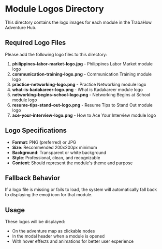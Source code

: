 # Module Logos Directory

This directory contains the logo images for each module in the TrabaHow Adventure Hub.

## Required Logo Files

Please add the following logo files to this directory:

1. **philippines-labor-market-logo.jpg** - Philippines Labor Market module logo
2. **communication-training-logo.png** - Communication Training module logo  
3. **practice-networking-logo.png** - Practice Networking module logo
4. **what-is-kadakareer-logo.png** - What is Kadakareer module logo
5. **networking-begins-school-logo.png** - Networking Begins at School module logo
6. **resume-tips-stand-out-logo.png** - Resume Tips to Stand Out module logo
7. **ace-your-interview-logo.png** - How to Ace Your Interview module logo

## Logo Specifications

- **Format**: PNG (preferred) or JPG
- **Size**: Recommended 200x200px minimum
- **Background**: Transparent or white background
- **Style**: Professional, clean, and recognizable
- **Content**: Should represent the module's theme and purpose

## Fallback Behavior

If a logo file is missing or fails to load, the system will automatically fall back to displaying the emoji icon for that module.

## Usage

These logos will be displayed:
- On the adventure map as clickable nodes
- In the modal header when a module is opened
- With hover effects and animations for better user experience
